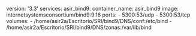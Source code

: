 version: '3.3'
services:
  asir_bind9:
    container_name: asir_bind9
    image: internetsystemsconsortium/bind9:9.16
    ports:
      - 5300:53/udp
      - 5300:53/tcp
    volumes:
      - /home/asir2a/Escritorio/SRI/bind9/DNS/conf:/etc/bind
      - /home/asir2a/Escritorio/SRI/bind9/DNS/zonas:/var/lib/bind
